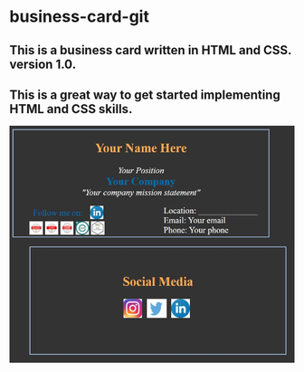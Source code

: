 # business-card-git

## This is a business card written in HTML and CSS. version 1.0.

## This is a great way to get started implementing HTML and CSS skills.

<img src="https://github.com/lvcarlosja/business-card-git/blob/main/sample.JPG" />
